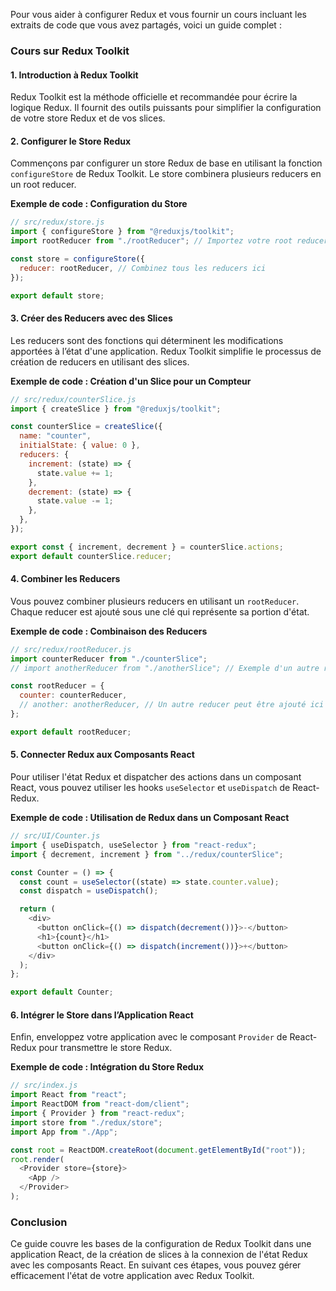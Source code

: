 Pour vous aider à configurer Redux et vous fournir un cours incluant les extraits de code que vous avez partagés, voici un guide complet :

### Cours sur Redux Toolkit

#### 1. **Introduction à Redux Toolkit**

Redux Toolkit est la méthode officielle et recommandée pour écrire la logique Redux. Il fournit des outils puissants pour simplifier la configuration de votre store Redux et de vos slices.

#### 2. **Configurer le Store Redux**

Commençons par configurer un store Redux de base en utilisant la fonction `configureStore` de Redux Toolkit. Le store combinera plusieurs reducers en un root reducer.

**Exemple de code : Configuration du Store**

```javascript
// src/redux/store.js
import { configureStore } from "@reduxjs/toolkit";
import rootReducer from "./rootReducer"; // Importez votre root reducer

const store = configureStore({
  reducer: rootReducer, // Combinez tous les reducers ici
});

export default store;
```

#### 3. **Créer des Reducers avec des Slices**

Les reducers sont des fonctions qui déterminent les modifications apportées à l’état d'une application. Redux Toolkit simplifie le processus de création de reducers en utilisant des slices.

**Exemple de code : Création d'un Slice pour un Compteur**

```javascript
// src/redux/counterSlice.js
import { createSlice } from "@reduxjs/toolkit";

const counterSlice = createSlice({
  name: "counter",
  initialState: { value: 0 },
  reducers: {
    increment: (state) => {
      state.value += 1;
    },
    decrement: (state) => {
      state.value -= 1;
    },
  },
});

export const { increment, decrement } = counterSlice.actions;
export default counterSlice.reducer;
```

#### 4. **Combiner les Reducers**

Vous pouvez combiner plusieurs reducers en utilisant un `rootReducer`. Chaque reducer est ajouté sous une clé qui représente sa portion d'état.

**Exemple de code : Combinaison des Reducers**

```javascript
// src/redux/rootReducer.js
import counterReducer from "./counterSlice";
// import anotherReducer from "./anotherSlice"; // Exemple d'un autre reducer

const rootReducer = {
  counter: counterReducer,
  // another: anotherReducer, // Un autre reducer peut être ajouté ici
};

export default rootReducer;
```

#### 5. **Connecter Redux aux Composants React**

Pour utiliser l'état Redux et dispatcher des actions dans un composant React, vous pouvez utiliser les hooks `useSelector` et `useDispatch` de React-Redux.

**Exemple de code : Utilisation de Redux dans un Composant React**

```javascript
// src/UI/Counter.js
import { useDispatch, useSelector } from "react-redux";
import { decrement, increment } from "../redux/counterSlice";

const Counter = () => {
  const count = useSelector((state) => state.counter.value);
  const dispatch = useDispatch();

  return (
    <div>
      <button onClick={() => dispatch(decrement())}>-</button>
      <h1>{count}</h1>
      <button onClick={() => dispatch(increment())}>+</button>
    </div>
  );
};

export default Counter;
```

#### 6. **Intégrer le Store dans l’Application React**

Enfin, enveloppez votre application avec le composant `Provider` de React-Redux pour transmettre le store Redux.

**Exemple de code : Intégration du Store Redux**

```javascript
// src/index.js
import React from "react";
import ReactDOM from "react-dom/client";
import { Provider } from "react-redux";
import store from "./redux/store";
import App from "./App";

const root = ReactDOM.createRoot(document.getElementById("root"));
root.render(
  <Provider store={store}>
    <App />
  </Provider>
);
```

### Conclusion

Ce guide couvre les bases de la configuration de Redux Toolkit dans une application React, de la création de slices à la connexion de l'état Redux avec les composants React. En suivant ces étapes, vous pouvez gérer efficacement l'état de votre application avec Redux Toolkit.
